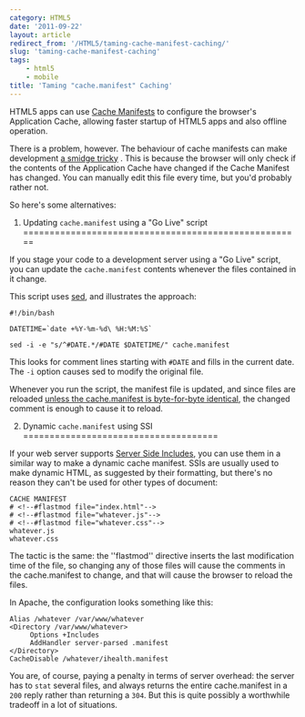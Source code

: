 ```yaml
---
category: HTML5
date: '2011-09-22'
layout: article
redirect_from: '/HTML5/taming-cache-manifest-caching/'
slug: 'taming-cache-manifest-caching'
tags:
    - html5
    - mobile
title: 'Taming "cache.manifest" Caching'
---
```


HTML5 apps can use [Cache Manifests](https://www.w3.org/TR/2011/WD-html5-20110525/offline.html) to
configure the browser's Application Cache, allowing faster startup of
HTML5 apps and also offline operation.

There is a problem, however. The behaviour of cache manifests can make
development [a smidge
tricky](http://diveintohtml5.org/offline.html#debugging) . This is
because the browser will only check if the contents of the Application
Cache have changed if the Cache Manifest has changed. You can manually
edit this file every time, but you'd probably rather not.

So here's some alternatives:

1. Updating `cache.manifest` using a "Go Live" script
=====================================================

If you stage your code to a development server using a "Go Live" script,
you can update the `cache.manifest` contents whenever the files
contained in it change.

This script uses [sed](http://en.wikipedia.org/wiki/Sed), and
illustrates the approach:

``` {.sourceCode .bash}
#!/bin/bash

DATETIME=`date +%Y-%m-%d\ %H:%M:%S`

sed -i -e "s/^#DATE.*/#DATE $DATETIME/" cache.manifest
```

This looks for comment lines starting with `#DATE` and fills in the
current date. The `-i` option causes sed to modify the original file.

Whenever you run the script, the manifest file is updated, and since
files are reloaded [unless the cache.manifest is byte-for-byte
identical](http://www.w3.org/TR/html5/offline.html#downloading-or-updating-an-application-cache),
the changed comment is enough to cause it to reload.

2. Dynamic `cache.manifest` using SSI
=====================================

If your web server supports [Server Side
Includes](http://en.wikipedia.org/wiki/Server_Side_Includes), you can
use them in a similar way to make a dynamic cache manifest. SSIs are
usually used to make dynamic HTML, as suggested by their formatting, but
there's no reason they can't be used for other types of document:

    CACHE MANIFEST
    # <!--#flastmod file="index.html"-->
    # <!--#flastmod file="whatever.js"-->
    # <!--#flastmod file="whatever.css"-->
    whatever.js
    whatever.css

The tactic is the same: the ''flastmod'' directive inserts the last
modification time of the file, so changing any of those files will cause
the comments in the cache.manifest to change, and that will cause the
browser to reload the files.

In Apache, the configuration looks something like this:

``` {.sourceCode .apache}
Alias /whatever /var/www/whatever
<Directory /var/www/whatever>
     Options +Includes
     AddHandler server-parsed .manifest
</Directory>
CacheDisable /whatever/ihealth.manifest
```

You are, of course, paying a penalty in terms of server overhead: the
server has to `stat` several files, and always returns the entire
cache.manifest in a `200` reply rather than returning a `304`. But this
is quite possibly a worthwhile tradeoff in a lot of situations.
